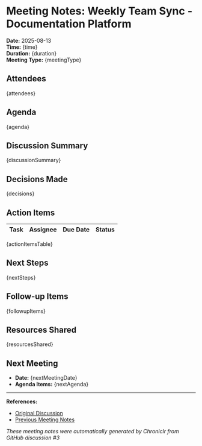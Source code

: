 # Meeting Notes: Weekly Team Sync - Documentation Platform

**Date:** 2025-08-13  
**Time:** {time}  
**Duration:** {duration}  
**Meeting Type:** {meetingType}

## Attendees

{attendees}

## Agenda

{agenda}

## Discussion Summary

{discussionSummary}

## Decisions Made

{decisions}

## Action Items

| Task | Assignee | Due Date | Status |
|------|----------|----------|--------|
{actionItemsTable}

## Next Steps

{nextSteps}

## Follow-up Items

{followupItems}

## Resources Shared

{resourcesShared}

## Next Meeting

- **Date:** {nextMeetingDate}
- **Agenda Items:** {nextAgenda}

---
**References:**
- [Original Discussion](https://github.com/mhenke/chroniclr/discussions/3)
- [Previous Meeting Notes]({previousMeetingNotes})

*These meeting notes were automatically generated by Chroniclr from GitHub discussion #3*